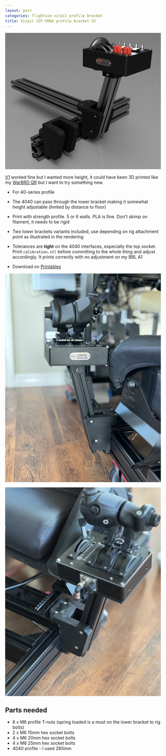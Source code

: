 ```yaml
---
layout: post
categories: flightsim virpil profile bracket
title: Virpil CDT-VMAX profile bracket V2
---
```




![image-20250612184811786](../assets/image-20250612184811786.png)

[V1](virpil-cdt-vmax-bracket-v1.md) worked fine but I wanted more height, it could have been 3D printed like my [WarBRD QR](warbrd-qr.markdown)  but I want to try something new.

- For 40-series profile

- The 4040 can pass through the lower bracket making it somewhat height adjustable (limited by distance to floor)

- Print with strength profile. 5 or 6 walls. PLA is fine. Don't skimp on filament, it needs to be rigid

- Two lower brackets variants included, use depending on rig attachment point as illustrated in the rendering

- Tolerances are **tight** on the 4040 interfaces, especially the top socket. Print `calibration.stl` before committing to the whole thing and adjust accordingly. It prints correctly with no adjustment on my BBL A1

- Download on [Printables](https://www.printables.com/model/1309679-virpil-cdt-vmax-profile-bracket)

  

![2025-06-12T182653_IMG_1369_edit](../assets/2025-06-12T182653_IMG_1369_edit-1749778869658-3.jpg)

![2025-06-12T182707_IMG_1370_edit](../assets/2025-06-12T182707_IMG_1370_edit-1749778869658-4.jpg)



## Parts needed

- 8 x M6 profile T-nuts (spring loaded is a must on the lower bracket to rig bolts)
- 2 x M6 15mm hex socket bolts
- 4 x M6 20mm hex socket bolts 
- 4 x M6 25mm hex socket bolts 
- 4040 profile - I used 280mm



